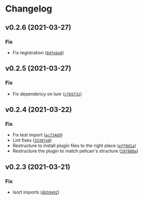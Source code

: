 # Changelog

<!--next-version-placeholder-->

## v0.2.6 (2021-03-27)
### Fix
* Fix registration ([`0dfebe8`](https://github.com/rhooper/pelican-lunr/commit/0dfebe8dce2b47e6dcf51985062b13ec617e87a1))

## v0.2.5 (2021-03-27)
### Fix
* Fix dependency on lunr ([`cfb5f31`](https://github.com/rhooper/pelican-lunr/commit/cfb5f31b0b7e147a9eca42ceab675f2b06d05929))

<!-- markdownlint-disable headings -->

## v0.2.4 (2021-03-22)
### Fix
* Fix test import ([`ac734d9`](https://github.com/kattni/pelican-lunr/commit/ac734d9444917c6c3207adbc2b757ed92ecfc30f))
* Lint fixes ([`33397e0`](https://github.com/kattni/pelican-lunr/commit/33397e09943d201b0fc040acfc12b4a0137d7979))
* Restructure to install plugin files to the right place ([`eff9d1a`](https://github.com/kattni/pelican-lunr/commit/eff9d1a2df0af4c26a0c954340696237300ec198))
* Restructure the plugin to match pelican's structure ([`297880a`](https://github.com/kattni/pelican-lunr/commit/297880a98e579b3902e14ccd506d35130514c3e4))

## v0.2.3 (2021-03-21)
### Fix
* Isort imports ([`db59492`](https://github.com/kattni/pelican-lunr/commit/db59492a7e3ae67c768d2150d756486b20958adb))
